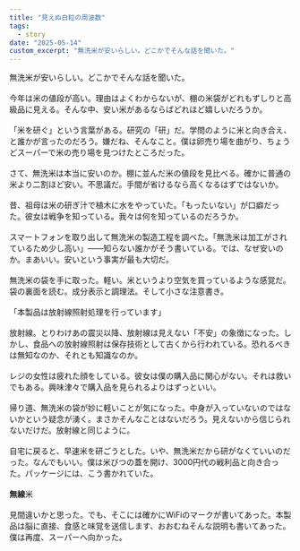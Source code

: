 ```yaml
---
title: "見えぬ白粒の周波数"
tags:
  - story
date: "2025-05-14"
custom_excerpt: "無洗米が安いらしい。どこかでそんな話を聞いた。"
---
```

無洗米が安いらしい。どこかでそんな話を聞いた。<br>
<br>
今年は米の値段が高い。理由はよくわからないが、棚の米袋がどれもずしりと高級品に見える。そんな中、安い米があるならばどれほど嬉しいだろうか。<br>
<br>
「米を研ぐ」という言葉がある。研究の「研」だ。学問のように米と向き合え、と誰かが言ったのだろう。嫌だね、そんなこと。僕は卵売り場を曲がり、ちょうどスーパーで米の売り場を見つけたところだった。<br>
<br>
さて、無洗米は本当に安いのか。棚に並んだ米の値段を見比べる。確かに普通の米より二割ほど安い。不思議だ。手間が省けるなら高くなるはずではないか。<br>
<br>
昔、祖母は米の研ぎ汁で植木に水をやっていた。「もったいない」が口癖だった。彼女は戦争を知っている。我々は何を知っているのだろうか。<br>
<br>
スマートフォンを取り出して無洗米の製造工程を調べた。「無洗米は加工がされているため少し高い」――知らない誰かがそう書いている。では、なぜ安いのか。まあいい。安いという事実が最も大切だ。<br>
<br>
無洗米の袋を手に取った。軽い。米というより空気を買っているような感覚だ。袋の裏面を読む。成分表示と調理法。そして小さな注意書き。<br>
<br>
「本製品は放射線照射処理を行っています」<br>
<br>
放射線。とりわけあの震災以降、放射線は見えない「不安」の象徴になった。しかし、食品への放射線照射は保存技術として古くから行われている。恐れるべきは無知なのか、それとも知識なのか。<br>
<br>
レジの女性は疲れた顔をしている。彼女は僕の購入品に関心がない。それは救いでもある。興味津々で購入品を見られるよりはずっといい。<br>
<br>
帰り道、無洗米の袋が妙に軽いことが気になった。中身が入っていないのではないかという疑念が湧く。まさかそんなことはないだろう。見えないから信じられないだけだ。放射線と同じように。<br>
<br>
自宅に戻ると、早速米を研ごうとした。いや、無洗米だから研がなくていいのだった。なんでもいい。僕は米びつの蓋を開け、3000円代の戦利品と向き合った。パッケージには、こう書かれていた。<br>
<br>
**無線**米<br>
<br>
見間違いかと思った。でも、そこには確かにWiFiのマークが書いてあった。本製品は脳に直接、食感と味覚を送信します、おおむねそんな説明も書いてあった。僕は再度、スーパーへ向かった。<br><br>